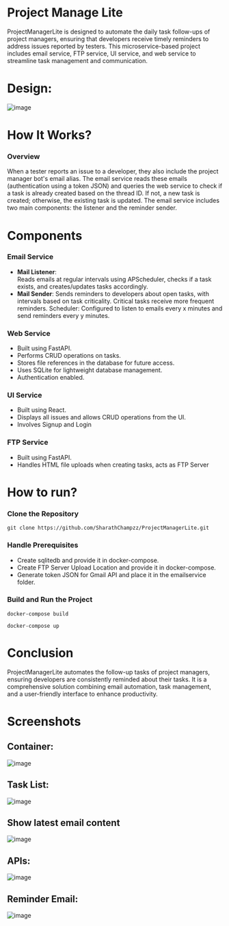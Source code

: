 # Project Manage Lite
ProjectManagerLite is designed to automate the daily task follow-ups of project managers, ensuring that developers receive timely reminders to address issues reported by testers. This microservice-based project includes email service, FTP service, UI service, and web service to streamline task management and communication.

# Design:
![image](https://github.com/user-attachments/assets/268bb686-b82f-449a-8623-5992e67d1b94)

# How It Works?
### Overview
When a tester reports an issue to a developer, they also include the project manager bot's email alias. The email service reads these emails (authentication using a token JSON) and queries the web service to check if a task is already created based on the thread ID. If not, a new task is created; otherwise, the existing task is updated. The email service includes two main components: the listener and the reminder sender.

# Components
### Email Service

* **Mail Listener**:  
Reads emails at regular intervals using APScheduler, checks if a task exists, and creates/updates tasks accordingly.
* **Mail Sender**: 
Sends reminders to developers about open tasks, with intervals based on task criticality. Critical tasks receive more frequent reminders.
Scheduler: Configured to listen to emails every x minutes and send reminders every y minutes.

### Web Service
* Built using FastAPI.
* Performs CRUD operations on tasks.
* Stores file references in the database for future access.
* Uses SQLite for lightweight database management.
* Authentication enabled.

### UI Service
* Built using React.
* Displays all issues and allows CRUD operations from the UI.
* Involves Signup and Login

### FTP Service
* Built using FastAPI.
* Handles HTML file uploads when creating tasks, acts as FTP Server

# How to run?
### Clone the Repository
```git clone https://github.com/SharathChampzz/ProjectManagerLite.git```

### Handle Prerequisites
* Create sqlitedb and provide it in docker-compose.
* Create FTP Server Upload Location and provide it in docker-compose.
* Generate token JSON for Gmail API and place it in the emailservice folder.

### Build and Run the Project
```docker-compose build```

```docker-compose up```

# Conclusion
ProjectManagerLite automates the follow-up tasks of project managers, ensuring developers are consistently reminded about their tasks. It is a comprehensive solution combining email automation, task management, and a user-friendly interface to enhance productivity.

# Screenshots

## Container:
![image](https://github.com/user-attachments/assets/811b4517-4bab-40d5-af82-127ec715f967)

## Task List:
![image](https://github.com/user-attachments/assets/193eac5c-f5d6-45c7-a1a5-b3710b4d2efb)

## Show latest email content
![image](https://github.com/user-attachments/assets/93bcaaf7-365e-4a79-a4b9-1c5acd85bf01)

## APIs:
![image](https://github.com/user-attachments/assets/aca8a9ba-1d43-40c4-8301-8503ac965b9d)

## Reminder Email:
![image](https://github.com/user-attachments/assets/d51bb9b5-0738-4e75-b630-aac8c7202791)

